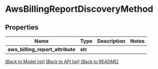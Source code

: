 # AwsBillingReportDiscoveryMethod

## Properties
Name | Type | Description | Notes
------------ | ------------- | ------------- | -------------
**aws_billing_report_attribute** | **str** |  | 

[[Back to Model list]](../README.md#documentation-for-models) [[Back to API list]](../README.md#documentation-for-api-endpoints) [[Back to README]](../README.md)

